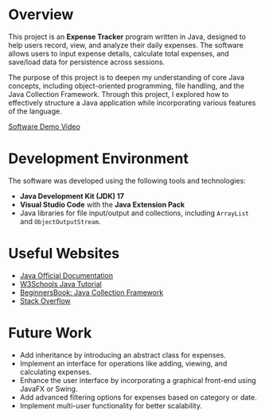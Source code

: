 # Overview

This project is an **Expense Tracker** program written in Java, designed to help users record, view, and analyze their daily expenses. The software allows users to input expense details, calculate total expenses, and save/load data for persistence across sessions. 

The purpose of this project is to deepen my understanding of core Java concepts, including object-oriented programming, file handling, and the Java Collection Framework. Through this project, I explored how to effectively structure a Java application while incorporating various features of the language.

[Software Demo Video](http://youtube.link.goes.here)

# Development Environment

The software was developed using the following tools and technologies:
- **Java Development Kit (JDK) 17**
- **Visual Studio Code** with the **Java Extension Pack**
- Java libraries for file input/output and collections, including `ArrayList` and `ObjectOutputStream`.

# Useful Websites

- [Java Official Documentation](https://docs.oracle.com/en/java/)
- [W3Schools Java Tutorial](https://www.w3schools.com/java/)
- [BeginnersBook: Java Collection Framework](https://beginnersbook.com/java-collections-framework/)
- [Stack Overflow](https://stackoverflow.com/)

# Future Work

- Add inheritance by introducing an abstract class for expenses.
- Implement an interface for operations like adding, viewing, and calculating expenses.
- Enhance the user interface by incorporating a graphical front-end using JavaFX or Swing.
- Add advanced filtering options for expenses based on category or date.
- Implement multi-user functionality for better scalability.
